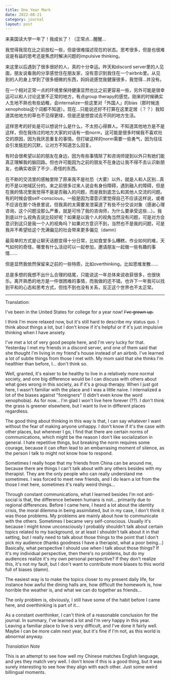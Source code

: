 ```yaml
---
title: One Year Mark
date: 2022-08-21
category: journal
layout: post
---
```


来美国读大学一年了！我成长了！（正常点...醒醒...

我觉得我现在比之前放松一些，但是很难描述现在的状态。思考很多，但是也很难说是有益的思考还是焦虑时解决问题的impulsive thinking。

来这里以后遇到了很多很好的人，真的十分幸运。昨天和discord server里的人见面，朋友说看我的分享感觉住在朋友家，没有意识到我住在一个airbnb里。从见到的人的身上学到了很多细微的东西，妈妈说感觉我健康很多，我觉得...并没有。

在一个相对正常一点的环境里保持健康显然也比之前更容易一些，另外可能是很幸运可以和人讨论这里不正常的地方，有点group therapy的感觉。刚来的时候确实人生地不熟也有些幼稚，会internalize一些这里对「外国人」的bias（那时候连xenophobia这个词都不知道）。现在...只能说还好不打算在这里定居（？？）我知道其他地方的草也不见得更绿，但是还是想尝试去不同的地方生活。

这样思考的好处是可以想说什么是什么，不太担心得罪人。不知道其他地方是不是这样，但在我待过的地方大家的对话有一些norm，这可能是很多时候我不喜欢社交的原因，因为我厌恶重复的事情。但打破这样的norm需要一些勇气，因为往往会引发尴尬的沉默，让对方不知道怎么回复。

有时会很希望以前的朋友在身边，因为有些事情除了和咨询师提到以外只有她们能真正理解我的脑回路。但也许可能因为之前的朋友不在身边让我不得不去认识新朋友，也确实收获了不少...奇怪的东西。

在不断的交流里的感触里除了原来我不是社恐（大雾）以外，就是人和人区别...真的不是以地域区分的。来之前很多过来人说会有身份障碍，遇到融入的障碍，但是在我的情况里我觉得不是是否融入的问题，而是我到底怎么和其他人交流的问题。有的时候会很self-conscious，一般是因为潜意识里觉得自己不应该这样说，或者不应该在那个场景里说，但我真的太需要发泄渠道了有些不分交谈对象（感谢心理咨询，这个问题没那么严重，就是可怜了我的咨询师，为什么要承受这些...）。我到底以什么视角去说比较好呢？如果是以我个人的视角当然没有问题，可是对方会意识到这只是我一个人的视角吗？如果对方意识不到，当然也不是我的问题，可是我并不希望给这个充满偏见的社会带来更多偏见（damn）

最简单的方式是让聊天话题变得十分日常，比如食堂多么糟糕，作业如何的难，天气如何的奇怪，哪里有什么活动可以一起参加，邀请朋友一起做一些有趣的事情...... 

但是显然我依然保留来之前的一些特质，比如overthinking，比如思维发散......

总是多想的我想不出什么合理的结尾，只能说这一年总体来说收获很多，也很快乐。离开熟悉的地方是一件很困难的事情，而我做的还不错。也许下一年我可以找到平和的心态和思考方式，但找不到也没有关系，反正这个世界也不太正常。

----

Translation:

I've been in the United States for college for a year now! ~~I've grown up.~~

I think I'm more relaxed now, but it's still hard to describe my status quo. I think about things a lot, but I don't know if it's helpful or if it's just impulsive thinking when I have anxiety.

I've met a lot of very good people here, and I'm very lucky for that. Yesterday I met my friends in a discord server, and one of them said that she thought I'm living in my friend's house instead of an airbnb. I've learned a lot of subtle things from those I met with. My mom said that she thinks I'm healthier than before, I... don't think so.

Well, granted, it's eaiser to be healthy to live in a relatively more normal society, and one big difference would be I can discuss with others about what goes wrong in this society, as if it's a group therapy. When I just got here, I wasn't familiar with the place and I was a little naive. I internalized a lot of the biases against "foreigners" (I didn't even know the word xenophobia). As for now... I'm glad I won't live here forever (??). I don't think the grass is greener elsewhere, but I want to live in different places regardless.

The good thing about thinking in this way is that, I can say whatever I want without the fear of making anyone unhappy. I don't know if it's the case with other places, but wherever I go, I find that there are certain norms of communications, which might be the reason I don't like socialization in general. I hate repetitive things, but breaking the norm requires some courage, because it can often lead to an embarrasing moment of silence, as the person I talk to might not know how to respond.

Sometimes I really hope that my friends from China can be around me, because there are things I can't talk about with any others besides with my therapist. They are the only people who can really understand me sometimes. I was forced to meet new friends, and I do learn a lot from the those I met here, sometimes it's really weird things...

Through constant communications, what I learned besides I'm not anti-social is that, the difference between humans is not... primarily due to regional differences. Before I came here, I heard a lot about the identity crisis, the moral dilemma in being assimilated, but in my case, I don't think it was those problems. My problems are mainly about how to communicate with the others. Sometimes I became very self-conscious. Usually it's because I might know unconsciously I probably shouldn't talk about certain topics related to my background, or at least I shouldn't talk about it in that setting, but I really need to talk about those things to the point that I don't pick my audience (thanks goodness I have a therapist, what a poor being...) Basically, what perspective I should use when I talk about those things? If it's my individual perspective, then there's no problems, but do my audiences realize it's my own personal perspective? If they don't realize this, it's not my fault, but I don't want to contribute more biases to this world full of biases (damn).

The easiest way is to make the topics closer to my present daily life, for instance how awful the dining halls are, how difficult the homework is, how horrible the weather is, and what we can do together as friends...

The only problem is, obviously, I still have some of the habit before I came here, and overthinking is part of it...

As a constant overthinker, I can't think of a reasonable conclusion for the journal. In summary, I've learned a lot and I'm very happy in this year. Leaving a familiar place to live is very difficult, and I've done it fairly well. Maybe I can be more calm next year, but it's fine if I'm not, as this world is abnormal anyway.


*Translation Note*

This is an attempt to see how well my Chinese matches English language, and yes they match very well. I don't know if this is a good thing, but it was surely interesting to see how they align with each other. Just some weird billingual moments. 